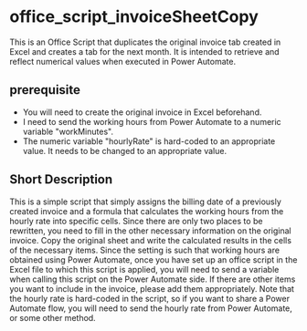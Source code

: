 # office_script_invoiceSheetCopy
This is an Office Script that duplicates the original invoice tab created in Excel and creates a tab for the next month. It is intended to retrieve and reflect numerical values ​​when executed in Power Automate.

## prerequisite
* You will need to create the original invoice in Excel beforehand.
* I need to send the working hours from Power Automate to a numeric variable "workMinutes".
* The numeric variable "hourlyRate" is hard-coded to an appropriate value. It needs to be changed to an appropriate value.

## Short Description
This is a simple script that simply assigns the billing date of a previously created invoice and a formula that calculates the working hours from the hourly rate into specific cells.
Since there are only two places to be rewritten, you need to fill in the other necessary information on the original invoice. Copy the original sheet and write the calculated results in the cells of the necessary items.
Since the setting is such that working hours are obtained using Power Automate, once you have set up an office script in the Excel file to which this script is applied, you will need to send a variable when calling this script on the Power Automate side.
If there are other items you want to include in the invoice, please add them appropriately. Note that the hourly rate is hard-coded in the script, so if you want to share a Power Automate flow, you will need to send the hourly rate from Power Automate, or some other method.
